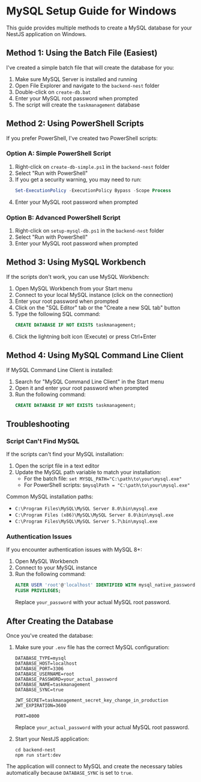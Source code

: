 # MySQL Setup Guide for Windows

This guide provides multiple methods to create a MySQL database for your NestJS application on Windows.

## Method 1: Using the Batch File (Easiest)

I've created a simple batch file that will create the database for you:

1. Make sure MySQL Server is installed and running
2. Open File Explorer and navigate to the `backend-nest` folder
3. Double-click on `create-db.bat`
4. Enter your MySQL root password when prompted
5. The script will create the `taskmanagement` database

## Method 2: Using PowerShell Scripts

If you prefer PowerShell, I've created two PowerShell scripts:

### Option A: Simple PowerShell Script

1. Right-click on `create-db-simple.ps1` in the `backend-nest` folder
2. Select "Run with PowerShell"
3. If you get a security warning, you may need to run:
   ```powershell
   Set-ExecutionPolicy -ExecutionPolicy Bypass -Scope Process
   ```
4. Enter your MySQL root password when prompted

### Option B: Advanced PowerShell Script

1. Right-click on `setup-mysql-db.ps1` in the `backend-nest` folder
2. Select "Run with PowerShell"
3. Enter your MySQL root password when prompted

## Method 3: Using MySQL Workbench

If the scripts don't work, you can use MySQL Workbench:

1. Open MySQL Workbench from your Start menu
2. Connect to your local MySQL instance (click on the connection)
3. Enter your root password when prompted
4. Click on the "SQL Editor" tab or the "Create a new SQL tab" button
5. Type the following SQL command:
   ```sql
   CREATE DATABASE IF NOT EXISTS taskmanagement;
   ```
6. Click the lightning bolt icon (Execute) or press Ctrl+Enter

## Method 4: Using MySQL Command Line Client

If MySQL Command Line Client is installed:

1. Search for "MySQL Command Line Client" in the Start menu
2. Open it and enter your root password when prompted
3. Run the following command:
   ```sql
   CREATE DATABASE IF NOT EXISTS taskmanagement;
   ```

## Troubleshooting

### Script Can't Find MySQL

If the scripts can't find your MySQL installation:

1. Open the script file in a text editor
2. Update the MySQL path variable to match your installation:
   - For the batch file: `set MYSQL_PATH="C:\path\to\your\mysql.exe"`
   - For PowerShell scripts: `$mysqlPath = "C:\path\to\your\mysql.exe"`

Common MySQL installation paths:
- `C:\Program Files\MySQL\MySQL Server 8.0\bin\mysql.exe`
- `C:\Program Files (x86)\MySQL\MySQL Server 8.0\bin\mysql.exe`
- `C:\Program Files\MySQL\MySQL Server 5.7\bin\mysql.exe`

### Authentication Issues

If you encounter authentication issues with MySQL 8+:

1. Open MySQL Workbench
2. Connect to your MySQL instance
3. Run the following command:
   ```sql
   ALTER USER 'root'@'localhost' IDENTIFIED WITH mysql_native_password BY 'your_password';
   FLUSH PRIVILEGES;
   ```
   Replace `your_password` with your actual MySQL root password.

## After Creating the Database

Once you've created the database:

1. Make sure your `.env` file has the correct MySQL configuration:
   ```
   DATABASE_TYPE=mysql
   DATABASE_HOST=localhost
   DATABASE_PORT=3306
   DATABASE_USERNAME=root
   DATABASE_PASSWORD=your_actual_password
   DATABASE_NAME=taskmanagement
   DATABASE_SYNC=true
   
   JWT_SECRET=taskmanagement_secret_key_change_in_production
   JWT_EXPIRATION=3600
   
   PORT=8000
   ```
   Replace `your_actual_password` with your actual MySQL root password.

2. Start your NestJS application:
   ```
   cd backend-nest
   npm run start:dev
   ```

The application will connect to MySQL and create the necessary tables automatically because `DATABASE_SYNC` is set to `true`. 